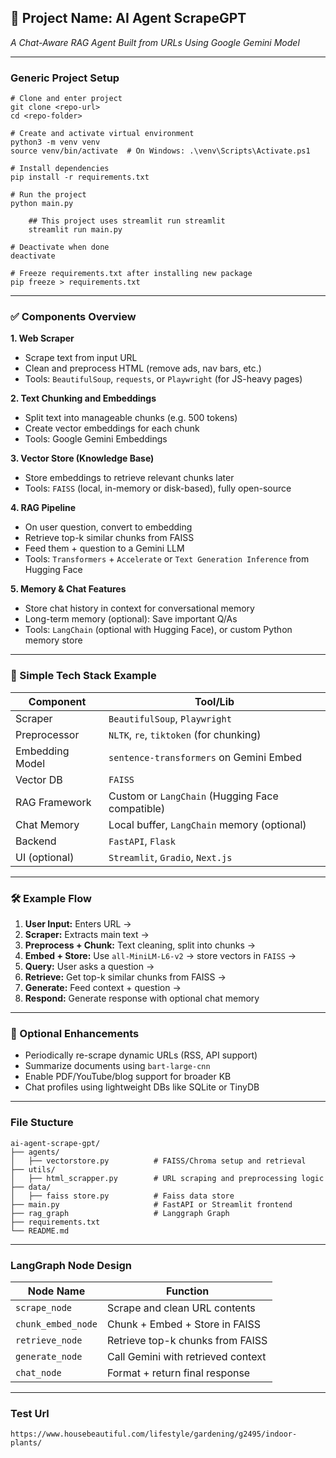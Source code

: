 ## 🚀 Project Name: **AI Agent ScrapeGPT**

*A Chat-Aware RAG Agent Built from URLs Using Google Gemini Model*

---
### Generic Project Setup
```
# Clone and enter project
git clone <repo-url>
cd <repo-folder>

# Create and activate virtual environment
python3 -m venv venv
source venv/bin/activate  # On Windows: .\venv\Scripts\Activate.ps1

# Install dependencies
pip install -r requirements.txt

# Run the project
python main.py

    ## This project uses streamlit run streamlit
    streamlit run main.py

# Deactivate when done
deactivate

# Freeze requirements.txt after installing new package
pip freeze > requirements.txt
```
---

### ✅ Components Overview

**1. Web Scraper**

* Scrape text from input URL
* Clean and preprocess HTML (remove ads, nav bars, etc.)
* Tools: `BeautifulSoup`, `requests`, or `Playwright` (for JS-heavy pages)

**2. Text Chunking and Embeddings**

* Split text into manageable chunks (e.g. 500 tokens)
* Create vector embeddings for each chunk
* Tools: Google Gemini Embeddings

**3. Vector Store (Knowledge Base)**

* Store embeddings to retrieve relevant chunks later
* Tools: `FAISS` (local, in-memory or disk-based), fully open-source

**4. RAG Pipeline**

* On user question, convert to embedding
* Retrieve top-k similar chunks from FAISS
* Feed them + question to a Gemini LLM
* Tools: `Transformers` + `Accelerate` or `Text Generation Inference` from Hugging Face

**5. Memory & Chat Features**

* Store chat history in context for conversational memory
* Long-term memory (optional): Save important Q/As
* Tools: `LangChain` (optional with Hugging Face), or custom Python memory store

---

### 🧠 Simple Tech Stack Example

| Component       | Tool/Lib                                        |
| --------------- | ----------------------------------------------- |
| Scraper         | `BeautifulSoup`, `Playwright`                   |
| Preprocessor    | `NLTK`, `re`, `tiktoken` (for chunking)         |
| Embedding Model | `sentence-transformers` on Gemini Embed         |
| Vector DB       | `FAISS`                                         |
| RAG Framework   | Custom or `LangChain` (Hugging Face compatible) |
| Chat Memory     | Local buffer, `LangChain` memory (optional)     |
| Backend         | `FastAPI`, `Flask`                              |
| UI (optional)   | `Streamlit`, `Gradio`, `Next.js`                |

---

### 🛠 Example Flow

1. **User Input:** Enters URL →
2. **Scraper:** Extracts main text →
3. **Preprocess + Chunk:** Text cleaning, split into chunks →
4. **Embed + Store:** Use `all-MiniLM-L6-v2` → store vectors in `FAISS` →
5. **Query:** User asks a question →
6. **Retrieve:** Get top-k similar chunks from FAISS →
7. **Generate:** Feed context + question →
8. **Respond:** Generate response with optional chat memory

---

### 🔁 Optional Enhancements

* Periodically re-scrape dynamic URLs (RSS, API support)
* Summarize documents using `bart-large-cnn`
* Enable PDF/YouTube/blog support for broader KB
* Chat profiles using lightweight DBs like SQLite or TinyDB

---

### File Stucture

```
ai-agent-scrape-gpt/
├── agents/
│   ├── vectorstore.py          # FAISS/Chroma setup and retrieval
├── utils/
│   ├── html_scrapper.py        # URL scraping and preprocessing logic
├── data/
│   ├── faiss store.py          # Faiss data store
├── main.py                     # FastAPI or Streamlit frontend
├── rag_graph                   # Langgraph Graph 
├── requirements.txt
└── README.md
```

---
###  LangGraph Node Design

| Node Name          | Function                                       |
| ------------------ | ---------------------------------------------- |
| `scrape_node`      | Scrape and clean URL contents                  |
| `chunk_embed_node` | Chunk + Embed + Store in FAISS                 |
| `retrieve_node`    | Retrieve top-k chunks from FAISS               |
| `generate_node`    | Call Gemini with retrieved context             |
| `chat_node`        | Format + return final response                 |

---
### Test Url
```
https://www.housebeautiful.com/lifestyle/gardening/g2495/indoor-plants/
```